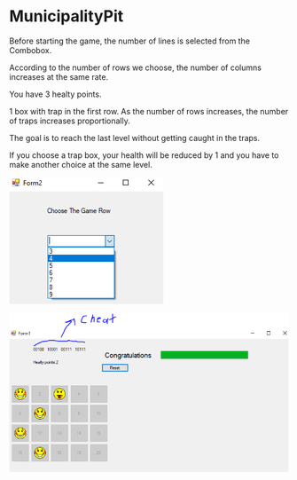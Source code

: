 # MunicipalityPit

Before starting the game, the number of lines is selected from the Combobox.

According to the number of rows we choose, the number of columns increases at the same rate.

You have 3 healty points.

1 box with trap in the first row. As the number of rows increases, the number of traps increases proportionally.

The goal is to reach the last level without getting caught in the traps.

If you choose a trap box, your health will be reduced by 1 and you have to make another choice at the same level.

![This is an image](https://github.com/ozcanguler/MunicipalityPit/blob/master/pics/ss.PNG)

![This is an image](https://github.com/ozcanguler/MunicipalityPit/blob/master/pics/ss1.PNG)

